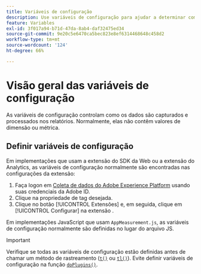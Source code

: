 ```yaml
---
title: Variáveis de configuração
description: Use variáveis de configuração para ajudar a determinar como os dados são coletados.
feature: Variables
exl-id: 3f017a94-b71d-47da-8ab4-daf32475ed34
source-git-commit: 9e20c5e6470ca5bec823e8ef6314468648c458d2
workflow-type: tm+mt
source-wordcount: '124'
ht-degree: 66%

---
```


# Visão geral das variáveis de configuração

As variáveis de configuração controlam como os dados são capturados e processados nos relatórios. Normalmente, elas não contêm valores de dimensão ou métrica.

## Definir variáveis de configuração

Em implementações que usam a extensão do SDK da Web ou a extensão do Analytics, as variáveis de configuração normalmente são encontradas nas configurações da extensão:

1. Faça logon em [Coleta de dados do Adobe Experience Platform](https://experience.adobe.com/data-collection) usando suas credenciais da Adobe ID.
1. Clique na propriedade de tag desejada.
1. Clique no botão [!UICONTROL Extensões] e, em seguida, clique em [!UICONTROL Configurar] na extensão .

Em implementações JavaScript que usam `AppMeasurement.js`, as variáveis de configuração normalmente são definidas no lugar do arquivo JS.

>[!IMPORTANT]
>
>Verifique se todas as variáveis de configuração estão definidas antes de chamar um método de rastreamento ([`t()`](../functions/t-method.md) ou [`tl()`](../functions/tl-method.md)). Evite definir variáveis de configuração na função [`doPlugins()`](../functions/doplugins.md).
